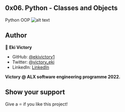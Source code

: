## 0x06. Python - Classes and Objects
Python
OOP
![alt text](https://s3.amazonaws.com/intranet-projects-files/holbertonschool-higher-level_programming+/247/oop-meme.jpg)

## Author

👤 **Eki Victory**

- GitHub: [@ekivictory1](https://github.com/ekivictory1)
- Twitter: [@victory_eki](https://twitter.com/victory_eki)
- LinkedIn: [LinkedIn](https://www.linkedin.com/in/eki-victory-371263134)

**Victory @ ALX software engineering programme 2022.**
## Show your support

Give a ⭐️ if you like this project!

